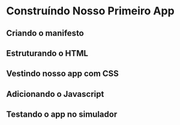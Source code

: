 # Construíndo Nosso Primeiro App

## Criando o manifesto

## Estruturando o HTML

## Vestindo nosso app com CSS

## Adicionando o Javascript

## Testando o app no simulador